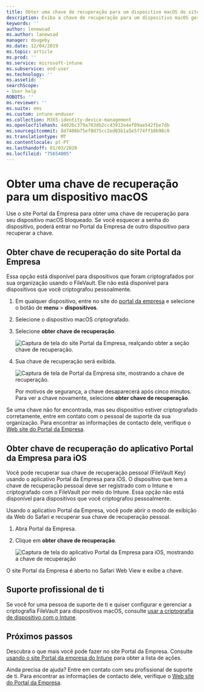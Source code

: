 ```yaml
---
title: Obter uma chave de recuperação para um dispositivo macOS do site Portal da Empresa do Intune
description: Exiba a chave de recuperação para um dispositivo macOS gerenciado e registrado.
keywords: ''
author: lenewsad
ms.author: lanewsad
manager: dougeby
ms.date: 12/04/2019
ms.topic: article
ms.prod: ''
ms.service: microsoft-intune
ms.subservice: end-user
ms.technology: ''
ms.assetid: ''
searchScope:
- User help
ROBOTS: ''
ms.reviewer: ''
ms.suite: ems
ms.custom: intune-enduser
ms.collection: M365-identity-device-management
ms.openlocfilehash: 44026c379a763db2cc43912e4ef09ae542fbe7db
ms.sourcegitcommit: 8d7406b75ef0d75cc2ed03b1a5e5f74ff10b98c0
ms.translationtype: MT
ms.contentlocale: pt-PT
ms.lasthandoff: 01/03/2020
ms.locfileid: "75654005"
---
```

# <a name="get-a-recovery-key-for-a-macos-device"></a>Obter uma chave de recuperação para um dispositivo macOS

Use o site Portal da Empresa para obter uma chave de recuperação para seu dispositivo macOS bloqueado. Se você esquecer a senha do dispositivo, poderá entrar no Portal da Empresa de outro dispositivo para recuperar a chave.  

## <a name="get-recovery-key-from-company-portal-website"></a>Obter chave de recuperação do site Portal da Empresa

Essa opção está disponível para dispositivos que foram criptografados por sua organização usando o FileVault. Ele não está disponível para dispositivos que você criptografou pessoalmente.

1. Em qualquer dispositivo, entre no site do [portal da empresa](https://portal.manage.microsoft.com) e selecione o botão de **menu** > **dispositivos**.  
2. Selecione o dispositivo macOS criptografado.  
3. Selecione **obter chave de recuperação**.  

    ![Captura de tela do site Portal da Empresa, realçando obter a seção chave de recuperação.](./media/1907-recovery2-cpweb-intune.PNG)  

4. Sua chave de recuperação será exibida.

    ![Captura de tela de Portal da Empresa site, mostrando a chave de recuperação.](./media/1907-recovery-cpweb-intune.PNG)  

    Por motivos de segurança, a chave desaparecerá após cinco minutos. Para ver a chave novamente, selecione **obter chave de recuperação**.

Se uma chave não for encontrada, mas seu dispositivo estiver criptografado corretamente, entre em contato com o pessoal de suporte da sua organização. Para encontrar as informações de contacto dele, verifique o [Web site do Portal da Empresa](https://go.microsoft.com/fwlink/?linkid=2010980).  

## <a name="get-recovery-key-from-company-portal-app-for-ios"></a>Obter chave de recuperação do aplicativo Portal da Empresa para iOS

Você pode recuperar sua chave de recuperação pessoal (FileVault Key) usando o aplicativo Portal da Empresa para iOS. O dispositivo que tem a chave de recuperação pessoal deve ser registrado com o Intune e criptografado com o FileVault por meio do Intune. Essa opção não está disponível para dispositivos que você criptografou pessoalmente. 

Usando o aplicativo Portal da Empresa, você pode abrir o modo de exibição da Web do Safari e recuperar sua chave de recuperação pessoal. 

1. Abra Portal da Empresa.
2. Clique em **obter chave de recuperação**.

    ![Captura de tela do aplicativo Portal da Empresa para iOS, mostrando a chave de recuperação](./media/get-recovery-key-cpweb-02.png)  

O site Portal da Empresa é aberto no Safari Web View e exibe a chave. 

## <a name="it-pro-support"></a>Suporte profissional de ti

Se você for uma pessoa de suporte de ti e quiser configurar e gerenciar a criptografia FileVault para dispositivos macOS, consulte [usar a criptografia de dispositivo com o Intune](/intune/protect/encrypt-devices).

## <a name="next-steps"></a>Próximos passos

Descubra o que mais você pode fazer no site Portal da Empresa. Consulte [usando o site Portal da empresa do Intune](using-the-intune-company-portal-website.md) para obter a lista de ações.  

Ainda precisa de ajuda? Entre em contato com seu profissional de suporte de ti. Para encontrar as informações de contacto dele, verifique o [Web site do Portal da Empresa](https://go.microsoft.com/fwlink/?linkid=2010980).  
